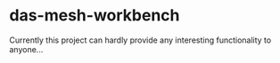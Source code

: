 # das-mesh-workbench

Currently this project can hardly provide any interesting functionality to anyone...
